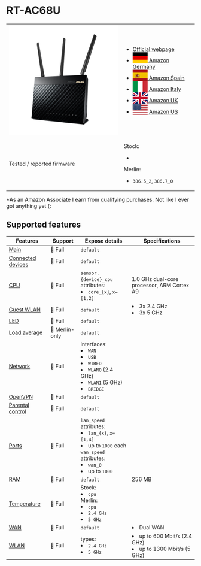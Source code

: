 # RT-AC68U

<table>
<tr><td><img src="/devices/RT-AC68U.png" width="300"></td><td>

- [Official webpage](https://www.asus.com/us/networking-iot-servers/wifi-routers/asus-wifi-routers/rtac68u/)
- [<img src="/flags/de.svg" height="30" style="vertical-align:bottom;" alt="Germany"> Amazon Germany](https://amzn.to/3UU0RSz)
- [<img src="/flags/es.svg" height="30" style="vertical-align:bottom;" alt="Spain"> Amazon Spain](https://amzn.to/3EqU2T7)
- [<img src="/flags/it.svg" height="30" style="vertical-align:bottom;" alt="Italy"> Amazon Italy](https://amzn.to/3hC8E9w)
- [<img src="/flags/gb.svg" height="30" style="vertical-align:bottom;" alt="UK"> Amazon UK](https://amzn.to/3Eo8v2h)
- [<img src="/flags/us.svg" height="30" style="vertical-align:bottom;" alt="USA"> Amazon US](https://amzn.to/3TxtsvZ)
</td></tr>
<tr><td>Tested / reported firmware</td><td>

Stock:
- ` `

Merlin:
- `386.5_2`, `386.7_0`
</td></tr>
</table>

*As an Amazon Associate I earn from qualifying purchases. Not like I ever got anything yet (:

## Supported features

|Features|Support|Expose details|Specifications|
|--------|-------|--------------|--------------|
|[Main](/features/0_main.md)|:green_heart: Full|`default`|
|[Connected devices](/features/connected-devices.md)|:green_heart: Full|`default`|
|[CPU](/features/cpu.md)|:green_heart: Full|`sensor.{device}_cpu` attributes:<li>`core_{x}`, `x=[1,2]`</li>|1.0 GHz dual-core processor, ARM Cortex A9|
|[Guest WLAN](/features/guest-wlan.md)|:green_heart: Full|`default`|<li>3x 2.4 GHz</li><li>3x 5 GHz</li>|
|[LED](/features/led.md)|:green_heart: Full|`default`|
|[Load average](/features/load-average.md)|:yellow_heart: Merlin-only|`default`|
|[Network](/features/network.md)|:green_heart: Full|interfaces:<li>`WAN`</li><li>`USB`</li><li>`WIRED`</li><li>`WLAN0` (2.4 GHz)</li><li>`WLAN1` (5 GHz)</li><li>`BRIDGE`</li>|
|[OpenVPN](/features/openvpn.md)|:green_heart: Full|`default`|
|[Parental control](/features/parental-control.md)|:green_heart: Full|`default`|
|[Ports](/features/ports.md)|:green_heart: Full|`lan_speed` attributes:<li>`lan_{x}`, `x=[1,4]`</li><li>up to `1000` each</li>`wan_speed` attributes:<li>`wan_0`</li><li>up to `1000`</li>||
|[RAM](/features/ram.md)|:green_heart: Full|`default`|256 MB|
|[Temperature](/features/temperature.md)|:green_heart: Full|Stock:<li>`cpu`</li>Merlin:<li>`cpu`</li><li>`2.4 GHz`</li><li>`5 GHz`</li>|
|[WAN](/features/wan.md)|:green_heart: Full|`default`|<li>Dual WAN</li>|
|[WLAN](/features/wlan.md)|:green_heart: Full|types:<li>`2.4 GHz`</li><li>`5 GHz`</li>|<li>up to 600 Mbit/s (2.4 GHz)</li><li>up to 1300 Mbit/s (5 GHz)</li>|
